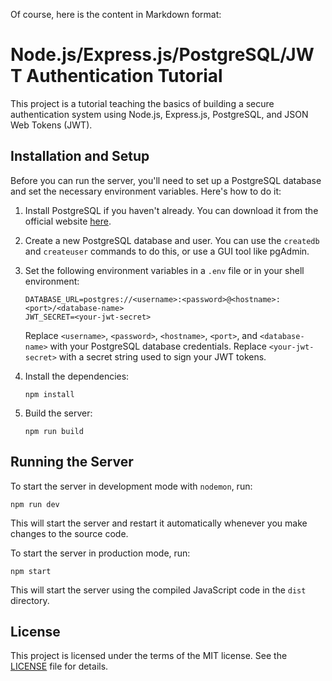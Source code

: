Of course, here is the content in Markdown format:

# Node.js/Express.js/PostgreSQL/JWT Authentication Tutorial

This project is a tutorial teaching the basics of building a secure authentication system using Node.js, Express.js, PostgreSQL, and JSON Web Tokens (JWT).

## Installation and Setup

Before you can run the server, you'll need to set up a PostgreSQL database and set the necessary environment variables. Here's how to do it:

1. Install PostgreSQL if you haven't already. You can download it from the official website [here](https://www.postgresql.org/download/).

2. Create a new PostgreSQL database and user. You can use the `createdb` and `createuser` commands to do this, or use a GUI tool like pgAdmin.

3. Set the following environment variables in a `.env` file or in your shell environment:

   ```
   DATABASE_URL=postgres://<username>:<password>@<hostname>:<port>/<database-name>
   JWT_SECRET=<your-jwt-secret>
   ```

   Replace `<username>`, `<password>`, `<hostname>`, `<port>`, and `<database-name>` with your PostgreSQL database credentials. Replace `<your-jwt-secret>` with a secret string used to sign your JWT tokens.

4. Install the dependencies:

   ```
   npm install
   ```

5. Build the server:
   ```
   npm run build
   ```

## Running the Server

To start the server in development mode with `nodemon`, run:

```
npm run dev
```

This will start the server and restart it automatically whenever you make changes to the source code.

To start the server in production mode, run:

```
npm start
```

This will start the server using the compiled JavaScript code in the `dist` directory.

## License

This project is licensed under the terms of the MIT license. See the [LICENSE](LICENSE) file for details.
